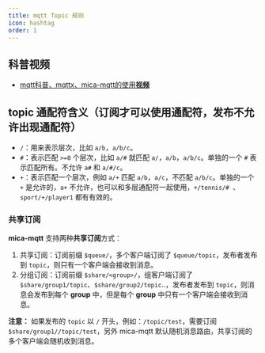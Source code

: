 ```yaml
---
title: mqtt Topic 规则
icon: hashtag
order: 1
---
```


## 科普视频

- [mqtt科普、mqttx、mica-mqtt的使用**视频**](https://www.bilibili.com/video/BV1wv4y1F7Av/)

## topic 通配符含义（订阅才可以使用通配符，发布不允许出现通配符）
- `/`：用来表示层次，比如 `a/b`，`a/b/c`。
- `#`：表示匹配 `>=0` 个层次，比如 `a/#` 就匹配 `a/`，`a/b`，`a/b/c`。单独的一个 `#` 表示匹配所有。不允许 `a#` 和 `a/#/c`。
- `+`：表示匹配一个层次，例如 `a/+` 匹配 `a/b`，`a/c`，不匹配 `a/b/c`。单独的一个 `+` 是允许的，`a+` 不允许，也可以和多层通配符一起使用，`+/tennis/# `、`sport/+/player1` 都有有效的。

### 共享订阅
**mica-mqtt** 支持两种**共享订阅**方式：

1. 共享订阅：订阅前缀 `$queue/`，多个客户端订阅了 `$queue/topic`，发布者发布到 `topic`，则只有一个客户端会接收到消息。
2. 分组订阅：订阅前缀 `$share/<group>/`，组客户端订阅了 `$share/group1/topic`、`$share/group2/topic`..，发布者发布到 `topic`，则消息会发布到每个 **group** 中，但是每个 **group** 中只有一个客户端会接收到消息。

**注意：** 如果发布的 `topic` 以 `/` 开头，例如：`/topic/test`，需要订阅 `$share/group1//topic/test`，另外 mica-mqtt 默认随机消息路由，共享订阅的多个客户端会随机收到消息。
